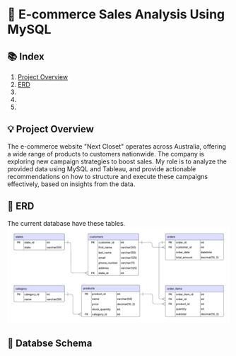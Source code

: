 # 📌 E-commerce Sales Analysis Using MySQL
## 📚 Index
1. [Project Overview](#project-overview)
2. [ERD](#erd)
3.
4.
5.

## 💡 Project Overview
The e-commerce website "Next Closet" operates across Australia, offering a wide range of products to customers nationwide. The company is exploring new campaign strategies to boost sales. My role is to analyze the provided data using MySQL and Tableau, and provide actionable recommendations on how to structure and execute these campaigns effectively, based on insights from the data.

## 📂 ERD
The current database have these tables.
<img src="Images/ERD.png">

## 📂 Databse Schema
